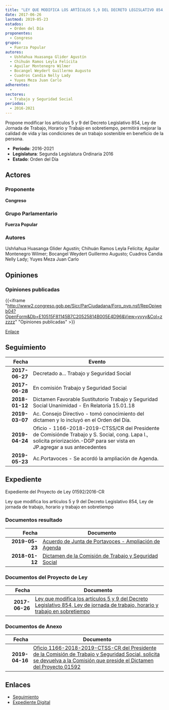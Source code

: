 ```yaml
---
title: "LEY QUE MODIFICA LOS ARTÍCULOS 5,9 DEL DECRETO LEGISLATIVO 854, LEY DE JORNADA DE TRABAJO, HORARIO Y TRABAJO EN SOBRETIEMPO"
date: 2017-06-26
lastmod: 2019-05-23
estados: 
  - Orden del Día
proponentes: 
  - Congreso
grupos: 
  - Fuerza Popular
autores: 
  - Ushñahua Huasanga Glider Agustín
  - Chihuán Ramos Leyla Felícita
  - Aguilar Montenegro Wilmer
  - Bocangel Weydert Guillermo Augusto
  - Cuadros Candia Nelly Lady
  - Yuyes Meza Juan Carlo
adherentes: 
  - 
sectores: 
  - Trabajo y Seguridad Social
periodos: 
  - 2016-2021
---
```


Propone modificar los artículos 5 y 9 del Decreto Legislativo 854, Ley de Jornada de Trabajo, Horario y Trabajo en sobretiempo, permitirá mejorar la calidad de vida y las condiciones de un trabajo sostenible en beneficio de la persona.

- **Periodo**: 2016-2021
- **Legislatura**: Segunda Legislatura Ordinaria 2016
- **Estado**: Orden del Día

## Actores

### Proponente

**Congreso**

### Grupo Parlamentario

**Fuerza Popular**

### Autores

Ushñahua Huasanga Glider Agustín; Chihuán Ramos Leyla Felícita; Aguilar Montenegro Wilmer; Bocangel Weydert Guillermo Augusto; Cuadros Candia Nelly Lady; Yuyes Meza Juan Carlo


## Opiniones

### Opiniones publicadas

{{<iframe "http://www2.congreso.gob.pe/Sicr/ParCiudadana/Foro_pvp.nsf/RepOpiweb04?OpenForm&Db=E10515F81145B7C20525814B005E4D96&View=yyyy&Col=zzzzz" "Opiniones publicadas" >}}

[Enlace](http://www2.congreso.gob.pe/Sicr/ParCiudadana/Foro_pvp.nsf/RepOpiweb04?OpenForm&Db=E10515F81145B7C20525814B005E4D96&View=yyyy&Col=zzzzz)

## Seguimiento

| Fecha | Evento |
|------:|--------|
| **2017-06-27** | Decretado a... Trabajo y Seguridad Social|
| **2017-06-28** | En comisión Trabajo y Seguridad Social|
| **2018-01-12** | Dictamen Favorable Sustitutorio Trabajo y Seguridad Social Unanimidad - En Relatoría 15.01.18|
| **2019-03-07** | Ac. Consejo Directivo - tomó conocimiento del dictamen y lo incluyó en el Orden del Día.|
| **2019-04-24** | Oficio - 1166-2018-2019-CTSS/CR del Presidente de Comisiónde Trabajo y S. Social, cong. Lapa I., solicita priorización.-DGP para ser vista en JP.agregar a sus antecedentes|
| **2019-05-23** | Ac.Portavoces - Se acordó la ampliación de Agenda.|


## Expediente

Expediente del Proyecto de Ley 01592/2016-CR

Ley que modifica los artículos 5 y 9 del Decreto Legislativo 854, Ley de jornada de trabajo, horario y trabajo en sobretiempo


### Documentos resultado

| Fecha | Documento |
|------:|--------|
| **2019-05-23** | [Acuerdo de Junta de Portavoces - Ampliación de Agenda](http://www.leyes.congreso.gob.pe/Documentos/2016_2021/Acuerdos/Junta_Portavoces/AJP0159220190523.pdf) |
| **2018-01-12** | [Dictamen de la Comisión de Trabajo y Seguridad Social](http://www.leyes.congreso.gob.pe/Documentos/2016_2021/Dictamenes/Proyectos_de_Ley/01592DC2220180112.pdf) |

### Documentos del Proyecto de Ley

| Fecha | Documento |
|------:|--------|
| **2017-06-26** | [Ley que modifica los artículos 5 y 9 del Decreto Legislativo 854, Ley de jornada de trabajo, horario y trabajo en sobretiempo](http://www.leyes.congreso.gob.pe/Documentos/2016_2021/Proyectos_de_Ley_y_de_Resoluciones_Legislativas/PL0159220170626..pdf) |

### Documentos de Anexo

| Fecha | Documento |
|------:|--------|
| **2019-04-16** | [Oficio 1166-2018-2019-CTSS-CR del Presidente de la Comisión de Trabajo y Seguridad Social, solicita se devuelva a la Comisión que preside el Dictamen del Proyecto 01592](http://www.leyes.congreso.gob.pe/Documentos/2016_2021/Oficios/Comisiones_Ordinarias/OFICIO-1166-2018-2019-CTSS-CR.pdf) |

## Enlaces 

- [Seguimiento](http://www2.congreso.gob.pe/Sicr/TraDocEstProc/CLProLey2016.nsf/f7fff46988ca05b1052578e100829cc7/9bc4c9a66227778f0525814b005996ff?OpenDocument)
- [Expediente Digital](http://www2.congreso.gob.pe/Sicr/TraDocEstProc/CLProLey2016.nsf/f7fff46988ca05b1052578e100829cc7/9bc4c9a66227778f0525814b005996ff?OpenDocument&Click=05257FB7005EB655.eb71d0cf91d8294e05256cdf006b5706/$Body/0.1C6C)
